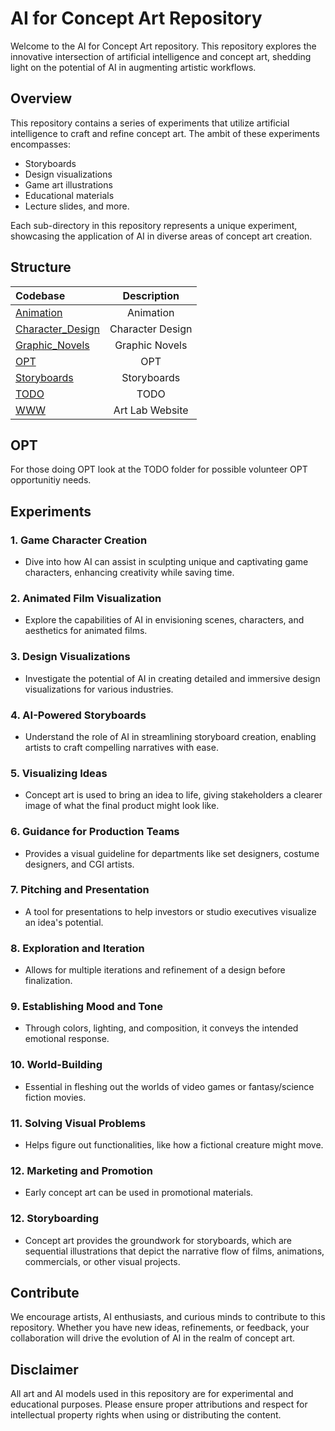 # AI for Concept Art Repository

Welcome to the AI for Concept Art repository. This repository explores the innovative intersection of artificial intelligence and concept art, shedding light on the potential of AI in augmenting artistic workflows.

## Overview

This repository contains a series of experiments that utilize artificial intelligence to craft and refine concept art. The ambit of these experiments encompasses:

- Storyboards
- Design visualizations
- Game art illustrations
- Educational materials
- Lecture slides, and more.

Each sub-directory in this repository represents a unique experiment, showcasing the application of AI in diverse areas of concept art creation.

## Structure

| Codebase                  |         Description          |
| :------------------------ | :--------------------------: |
| [Animation](Animation)    |          Animation           |
| [Character_Design](Character_Design) |   Character Design      |
| [Graphic_Novels](Graphic_Novels)   |    Graphic Novels      |
| [OPT](OPT)                |             OPT              |
| [Storyboards](Storyboards)|       Storyboards          |
| [TODO](TODO)              |            TODO             |
| [WWW](WWW)                |     Art Lab Website   |

## OPT

For those doing OPT look at the TODO folder for possible volunteer OPT opportunitiy needs.

## Experiments

### 1. **Game Character Creation**
- Dive into how AI can assist in sculpting unique and captivating game characters, enhancing creativity while saving time.

### 2. **Animated Film Visualization**
- Explore the capabilities of AI in envisioning scenes, characters, and aesthetics for animated films.

### 3. **Design Visualizations**
- Investigate the potential of AI in creating detailed and immersive design visualizations for various industries.

### 4. **AI-Powered Storyboards**
- Understand the role of AI in streamlining storyboard creation, enabling artists to craft compelling narratives with ease.

### 5. **Visualizing Ideas**
- Concept art is used to bring an idea to life, giving stakeholders a clearer image of what the final product might look like.
  
### 6. **Guidance for Production Teams**
- Provides a visual guideline for departments like set designers, costume designers, and CGI artists.

### 7. **Pitching and Presentation**
- A tool for presentations to help investors or studio executives visualize an idea's potential.

### 8. **Exploration and Iteration**
- Allows for multiple iterations and refinement of a design before finalization.

### 9. **Establishing Mood and Tone**
- Through colors, lighting, and composition, it conveys the intended emotional response.

### 10. **World-Building**
- Essential in fleshing out the worlds of video games or fantasy/science fiction movies.

### 11. **Solving Visual Problems**
- Helps figure out functionalities, like how a fictional creature might move.

### 12. **Marketing and Promotion**
- Early concept art can be used in promotional materials.

### 12. **Storyboarding**
- Concept art provides the groundwork for storyboards, which are sequential illustrations that depict the narrative flow of films, animations, commercials, or other visual projects.

## Contribute

We encourage artists, AI enthusiasts, and curious minds to contribute to this repository. Whether you have new ideas, refinements, or feedback, your collaboration will drive the evolution of AI in the realm of concept art.

## Disclaimer

All art and AI models used in this repository are for experimental and educational purposes. Please ensure proper attributions and respect for intellectual property rights when using or distributing the content.
